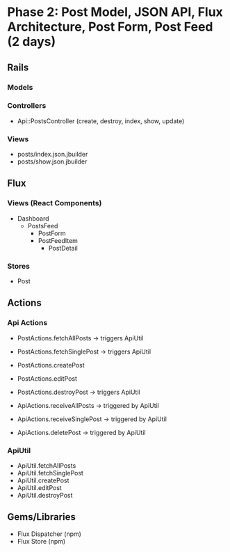 # Phase 2: Post Model, JSON API, Flux Architecture, Post Form, Post Feed (2 days)

## Rails
### Models

### Controllers
* Api::PostsController (create, destroy, index, show, update)

### Views
* posts/index.json.jbuilder
* posts/show.json.jbuilder

## Flux
### Views (React Components)
* Dashboard
  * PostsFeed
    * PostForm
    * PostFeedItem
      * PostDetail

### Stores
* Post

## Actions
### Api Actions

* PostActions.fetchAllPosts -> triggers ApiUtil
* PostActions.fetchSinglePost -> triggers ApiUtil
* PostActions.createPost
* PostActions.editPost
* PostActions.destroyPost -> triggers ApiUtil

* ApiActions.receiveAllPosts -> triggered by ApiUtil
* ApiActions.receiveSinglePost -> triggered by ApiUtil
* ApiActions.deletePost -> triggered by ApiUtil

### ApiUtil
* ApiUtil.fetchAllPosts
* ApiUtil.fetchSinglePost
* ApiUtil.createPost
* ApiUtil.editPost
* ApiUtil.destroyPost

## Gems/Libraries
* Flux Dispatcher (npm)
* Flux Store (npm)
